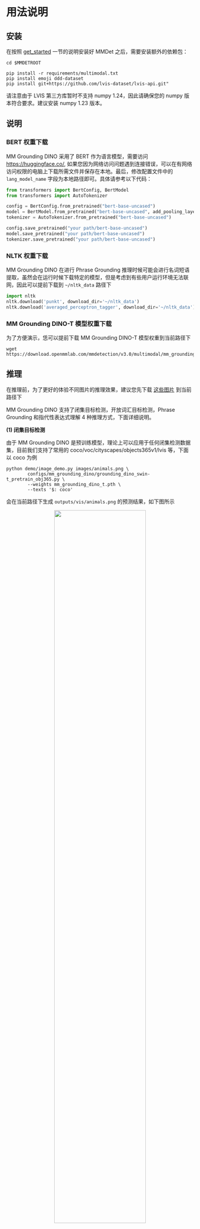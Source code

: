 # 用法说明

## 安装

在按照 [get_started](../../docs/zh_cn/get_started.md) 一节的说明安装好 MMDet 之后，需要安装额外的依赖包：

```shell
cd $MMDETROOT

pip install -r requirements/multimodal.txt
pip install emoji ddd-dataset
pip install git+https://github.com/lvis-dataset/lvis-api.git"
```

请注意由于 LVIS 第三方库暂时不支持 numpy 1.24，因此请确保您的 numpy 版本符合要求。建议安装 numpy 1.23 版本。

## 说明

### BERT 权重下载

MM Grounding DINO 采用了 BERT 作为语言模型，需要访问 https://huggingface.co/, 如果您因为网络访问问题遇到连接错误，可以在有网络访问权限的电脑上下载所需文件并保存在本地。最后，修改配置文件中的 `lang_model_name` 字段为本地路径即可。具体请参考以下代码：

```python
from transformers import BertConfig, BertModel
from transformers import AutoTokenizer

config = BertConfig.from_pretrained("bert-base-uncased")
model = BertModel.from_pretrained("bert-base-uncased", add_pooling_layer=False, config=config)
tokenizer = AutoTokenizer.from_pretrained("bert-base-uncased")

config.save_pretrained("your path/bert-base-uncased")
model.save_pretrained("your path/bert-base-uncased")
tokenizer.save_pretrained("your path/bert-base-uncased")
```

### NLTK 权重下载

MM Grounding DINO 在进行 Phrase Grounding 推理时候可能会进行名词短语提取，虽然会在运行时候下载特定的模型，但是考虑到有些用户运行环境无法联网，因此可以提前下载到 `~/nltk_data` 路径下

```python
import nltk
nltk.download('punkt', download_dir='~/nltk_data')
nltk.download('averaged_perceptron_tagger', download_dir='~/nltk_data')
```

### MM Grounding DINO-T 模型权重下载

为了方便演示，恁可以提前下载 MM Grounding DINO-T 模型权重到当前路径下

```shell
wget https://download.openmmlab.com/mmdetection/v3.0/multimodal/mm_grounding_dino/mm_grounding_dino_t.pth
```

## 推理

在推理前，为了更好的体验不同图片的推理效果，建议您先下载 [这些图片](https://github.com/microsoft/X-Decoder/tree/main/inference_demo/images) 到当前路径下

MM Grounding DINO 支持了闭集目标检测，开放词汇目标检测，Phrase Grounding 和指代性表达式理解 4 种推理方式，下面详细说明。

**(1) 闭集目标检测**

由于 MM Grounding DINO 是预训练模型，理论上可以应用于任何闭集检测数据集，目前我们支持了常用的 coco/voc/cityscapes/objects365v1/lvis 等，下面以 coco 为例

```shell
python demo/image_demo.py images/animals.png \
        configs/mm_grounding_dino/grounding_dino_swin-t_pretrain_obj365.py \
        --weights mm_grounding_dino_t.pth \
        --texts '$: coco'
```

会在当前路径下生成 `outputs/vis/animals.png` 的预测结果，如下图所示

<div align=center>
<img src="https://github.com/open-mmlab/mmdetection/assets/17425982/1659211c-c117-4097-a659-84ab26efa2d3" width="70%"/>
</div>

由于鸵鸟并不在 COCO 80 类中, 因此不会检测出来。

需要注意，由于 objects365v1 和 lvis 类别很多，如果直接将类别名全部输入到网络中，会超过 256 个 token 导致模型预测效果极差，此时我们需要通过 `--chunked-size` 参数进行截断预测, 同时预测时间会比较长。

```shell
python demo/image_demo.py images/animals.png \
        configs/mm_grounding_dino/grounding_dino_swin-t_pretrain_obj365.py \
        --weights mm_grounding_dino_t.pth \
        --texts '$: lvis'  --chunked-size 70 \
        --palette random
```

<div align=center>
<img src="https://github.com/open-mmlab/mmdetection/assets/17425982/93554cf5-a1c5-4318-8e16-615cd2270fb6" width="70%"/>
</div>

不同的 `--chunked-size` 会导致不同的预测效果，恁可以自行尝试。

**(2) 开放词汇目标检测**

开放词汇目标检测是指在推理时候，可以输入任意的类别名

```shell
python demo/image_demo.py images/animals.png \
        configs/mm_grounding_dino/grounding_dino_swin-t_pretrain_obj365.py \
        --weights mm_grounding_dino_t.pth \
        --texts 'zebra. giraffe' -c
```

<div align=center>
<img src="https://github.com/open-mmlab/mmdetection/assets/17425982/75e4a81f-4644-4306-8f66-60e684ac32db" width="70%"/>
</div>

**(3) Phrase Grounding**

Phrase Grounding 是指的用户输入一句语言描述，模型自动对其涉及到的名词短语想对应的 bbox 进行检测，有两种用法

1. 通过 nltk 库自动提取名词短语，然后进行检测

```shell
python demo/image_demo.py images/apples.jpg \
        configs/mm_grounding_dino/grounding_dino_swin-t_pretrain_obj365.py \
        --weights mm_grounding_dino_t.pth \
        --texts 'There are many apples here.'
```

<div align=center>
<img src="https://github.com/open-mmlab/mmdetection/assets/17425982/7c5839d2-3266-49e1-8be6-012f258d710b" width="70%"/>
</div>

程序内部会自动切分出 `many apples` 作为名词短语，然后检测出对应物体。不同的输入描述对预测结果影响很大。

2. 用户自己指定句子中哪些为名词短语，避免 nltk 提取错误的情况

```shell
python demo/image_demo.py images/fruit.jpg \
        configs/mm_grounding_dino/grounding_dino_swin-t_pretrain_obj365.py \
        --weights mm_grounding_dino_t.pth \
        --texts 'The picture contains watermelon, flower, and a white bottle.' \
        --tokens-positive "[[[21,30]], [[45,59]]]"  --pred-score-thr 0.12
```

21,30 对应的名词短语为 `watermelon`，45,59 对应的名词短语为 `a white bottle`。

<div align=center>
<img src="https://github.com/open-mmlab/mmdetection/assets/17425982/82253bf7-dce8-4057-98a9-77bf850afdd0" width="70%"/>
</div>

**(4) 指代性表达式理解**

指代性表达式理解是指的用户输入一句语言描述，模型自动对其涉及到的指代性表达式进行理解, 不需要进行名词短语提取。

```shell
python demo/image_demo.py images/apples.jpg \
        configs/mm_grounding_dino/grounding_dino_swin-t_pretrain_obj365.py \
        --weights mm_grounding_dino_t.pth \
        --texts 'red apple.' \
        --tokens-positive -1
```

<div align=center>
<img src="https://github.com/open-mmlab/mmdetection/assets/17425982/40b970c3-60cd-4c78-a2cb-2c41b0442932" width="70%"/>
</div>

## 评测

我们所提供的评测脚本都是统一的，你只需要提前准备好数据，然后运行相关配置就可以了

(1) Zero-Shot COCO2017 val

```shell
# 单卡
python tools/test.py configs/mm_grounding_dino/grounding_dino_swin-t_pretrain_obj365.py \
        mm_grounding_dino_t.pth

# 8 卡
./tools/dist_test.sh configs/mm_grounding_dino/grounding_dino_swin-t_pretrain_obj365.py \
        mm_grounding_dino_t.pth 8
```

(2) Zero-Shot ODinW13

```shell
# 单卡
python tools/test.py configs/mm_grounding_dino/odinw/grounding_dino_swin-t_pretrain_odinw13.py \
        mm_grounding_dino_t.pth

# 8 卡
./tools/dist_test.sh configs/mm_grounding_dino/odinw/grounding_dino_swin-t_pretrain_odinw13.py \
        mm_grounding_dino_t.pth 8
```

## 评测数据集结果可视化

我们提供了一个配置，允许您将模型预测结果保存起来，然后通过 [脚本](../../tools/analysis_tools/browse_grounding_raw.py) 进行可视化

## 模型训练

如果想复现我们的结果，你可以在准备好数据集后，直接通过如下命令进行训练

```shell
# 单机 8 卡训练仅包括 obj365v1 数据集
./tools/dist_train.sh configs/mm_grounding_dino/grounding_dino_swin-t_pretrain_obj365.py 8
# 单机 8 卡训练包括 obj365v1/goldg/grit/v3det 数据集，其余数据集类似
./tools/dist_train.sh configs/mm_grounding_dino/grounding_dino_swin-t_pretrain_obj365_goldg_grit9m_v3det.py 8
```

多机训练的用法请参考 [train.md](../../docs/zh_cn/user_guides/train.md)。MM-Grounding-DINO T 模型默认采用的是 32 张 3090Ti，如果你的总 bs 数不是 32x4=128，那么你需要手动的线性调整学习率。

### 预训练自定义格式说明

为了统一不同数据集的预训练格式，我们参考 [Open-GroundingDino](https://github.com/longzw1997/Open-GroundingDino) 所设计的格式。具体来说分成 2 种格式

**(1) 目标检测数据格式 OD**

```text
{"filename": "obj365_train_000000734304.jpg",
 "height": 512,
 "width": 769,
 "detection": {
    "instances": [
          {"bbox": [109.4768676992, 346.0190429696, 135.1918335098, 365.3641967616], "label": 2, "category": "chair"},
          {"bbox": [58.612365705900004, 323.2281494016, 242.6005859067, 451.4166870016], "label": 8, "category": "car"}
                ]
      }
}
```

label字典中所对应的数值需要和相应的 label_map 一致。 instances 列表中的每一项都对应一个 bbox (x1y1x2y2 格式)。

**(2) phrase grounding 数据格式 vg**

```text
{"filename": "2405116.jpg",
 "height": 375,
 "width": 500,
 "grounding":
     {"caption": "Two surfers walking down the shore. sand on the beach.",
      "regions": [
            {"bbox": [206, 156, 282, 248], "phrase": "Two surfers", "tokens_positive": [[0, 3], [4, 11]]},
            {"bbox": [303, 338, 443, 343], "phrase": "sand", "tokens_positive": [[36, 40]]},
            {"bbox": [[327, 223, 421, 282], [300, 200, 400, 210]], "phrase": "beach", "tokens_positive": [[48, 53]]}
               ]
      }
```

tokens_positive 表示当前 phrase 在 caption 中的字符位置。

## 自定义数据集微调训练案例

为了方便用户针对自定义数据集进行下游微调，我们特意提供了以简单的 cat 数据集为例的微调训练案例。

### 1. 数据准备

```shell
cd mmdetection
wget https://download.openmmlab.com/mmyolo/data/cat_dataset.zip
unzip cat_dataset.zip -d data/cat/
```

cat 数据集是一个单类别数据集，包含 144 张图片，已经转换为 coco 格式。

<div align=center>
<img src="https://user-images.githubusercontent.com/25873202/205423220-c4b8f2fd-22ba-4937-8e47-1b3f6a8facd8.png" alt="cat dataset"/>
</div>

### 2. 配置准备

由于 cat 数据集的简单性和数量较少，我们使用 8 卡训练 20 个 epoch，相应的缩放学习率，不训练语言模型，只训练视觉模型。

详细的配置信息可以在 [grounding_dino_swin-t_finetune_8xb2_20e_cat](grounding_dino_swin-t_finetune_8xb2_20e_cat.py) 中找到。

### 3. 可视化和 Zero-Shot 评估

由于 MM Grounding DINO 是一个开放的检测模型，所以即使没有在 cat 数据集上训练，也可以进行检测和评估。

单张图片的可视化结果如下：

```shell
cd mmdetection
python demo/image_demo.py data/cat/images/IMG_20211205_120756.jpg configs/mm_grounding_dino/grounding_dino_swin-t_finetune_8xb2_20e_cat.py --weights mm_grounding_dino_t.pth --texts cat.
```

测试集上的 Zero-Shot 评估结果如下：

```shell
python tools/test.py configs/mm_grounding_dino/grounding_dino_swin-t_finetune_8xb2_20e_cat.py mm_grounding_dino_t.pth
```

```text
 Average Precision  (AP) @[ IoU=0.50:0.95 | area=   all | maxDets=100 ] = 0.881
 Average Precision  (AP) @[ IoU=0.50      | area=   all | maxDets=1000 ] = 1.000
 Average Precision  (AP) @[ IoU=0.75      | area=   all | maxDets=1000 ] = 0.929
 Average Precision  (AP) @[ IoU=0.50:0.95 | area= small | maxDets=1000 ] = -1.000
 Average Precision  (AP) @[ IoU=0.50:0.95 | area=medium | maxDets=1000 ] = -1.000
 Average Precision  (AP) @[ IoU=0.50:0.95 | area= large | maxDets=1000 ] = 0.881
 Average Recall     (AR) @[ IoU=0.50:0.95 | area=   all | maxDets=100 ] = 0.913
 Average Recall     (AR) @[ IoU=0.50:0.95 | area=   all | maxDets=300 ] = 0.913
 Average Recall     (AR) @[ IoU=0.50:0.95 | area=   all | maxDets=1000 ] = 0.913
 Average Recall     (AR) @[ IoU=0.50:0.95 | area= small | maxDets=1000 ] = -1.000
 Average Recall     (AR) @[ IoU=0.50:0.95 | area=medium | maxDets=1000 ] = -1.000
 Average Recall     (AR) @[ IoU=0.50:0.95 | area= large | maxDets=1000 ] = 0.913
```

### 4. 模型训练

```shell
./tools/dist_train.sh configs/mm_grounding_dino/grounding_dino_swin-t_finetune_8xb4_20e_cat.py 8 --work-dir cat_work_dir
```

模型将会保存性能最佳的模型。在第 16 epoch 时候达到最佳，性能如下所示：

```text
 Average Precision  (AP) @[ IoU=0.50:0.95 | area=   all | maxDets=100 ] = 0.901
 Average Precision  (AP) @[ IoU=0.50      | area=   all | maxDets=1000 ] = 1.000
 Average Precision  (AP) @[ IoU=0.75      | area=   all | maxDets=1000 ] = 0.930
 Average Precision  (AP) @[ IoU=0.50:0.95 | area= small | maxDets=1000 ] = -1.000
 Average Precision  (AP) @[ IoU=0.50:0.95 | area=medium | maxDets=1000 ] = -1.000
 Average Precision  (AP) @[ IoU=0.50:0.95 | area= large | maxDets=1000 ] = 0.901
 Average Recall     (AR) @[ IoU=0.50:0.95 | area=   all | maxDets=100 ] = 0.967
 Average Recall     (AR) @[ IoU=0.50:0.95 | area=   all | maxDets=300 ] = 0.967
 Average Recall     (AR) @[ IoU=0.50:0.95 | area=   all | maxDets=1000 ] = 0.967
 Average Recall     (AR) @[ IoU=0.50:0.95 | area= small | maxDets=1000 ] = -1.000
 Average Recall     (AR) @[ IoU=0.50:0.95 | area=medium | maxDets=1000 ] = -1.000
 Average Recall     (AR) @[ IoU=0.50:0.95 | area= large | maxDets=1000 ] = 0.967
```

我们可以发现，经过微调训练后，cat 数据集的训练性能从 88.1 提升到了 90.1。同时由于数据集比较小，评估指标波动比较大。

## 模型自训练伪标签迭代生成和优化 pipeline

为了方便用户从头构建自己的数据集或者希望利用模型推理能力进行自举式伪标签迭代生成和优化，不断修改伪标签来提升模型性能，我们特意提供了相关的 pipeline。

由于我们定义了两种数据格式，为了演示我们也将分别进行说明。

**(1) 目标检测格式**

此处我们依然采用上述的 cat 数据集为例，假设我们目前只有一系列图片和预定义的类别，并不存在标注。

1. 生成初始 odvg 格式文件

```python
import os
import cv2
import json
import jsonlines

data_root = 'data/cat'
images_path = os.path.join(data_root, 'images')
out_path = os.path.join(data_root, 'cat_train_od.json')
metas = []
for files in os.listdir(images_path):
    img = cv2.imread(os.path.join(images_path, files))
    height, width, _ = img.shape
    metas.append({"filename": files, "height": height, "width": width})

with jsonlines.open(out_path, mode='w') as writer:
    writer.write_all(metas)

# 生成 label_map.json，由于只有一个类别，所以只需要写一个 cat 即可
label_map_path = os.path.join(data_root, 'cat_label_map.json')
with open(label_map_path, 'w') as f:
    json.dump({'0': 'cat'}, f)
```

会在 `data/cat` 目录下生成 `cat_train_od.json` 和 `cat_label_map.json` 两个文件。

2. 使用预训练模型进行推理，并保存结果

我们提供了直接可用的 [配置](grounding_dino_swin-t_pretrain_pseudo-labeling_cat.py), 如果你是其他数据集可以参考这个配置进行修改。

```shell
python tools/test.py configs/mm_grounding_dino/grounding_dino_swin-t_pretrain_pseudo-labeling_cat.py \
    mm_grounding_dino_t.pth
```

会在 `data/cat` 目录下新生成 `cat_train_od_v1.json` 文件，你可以手动打开确认或者使用 [脚本](../../tools/analysis_tools/browse_grounding_raw.py) 可视化效果

```shell
python tools/analysis_tools/browse_grounding_raw.py data/cat/ cat_train_od_v1.json images --label-map-file cat_label_map.json -o your_output_dir --not-show
```

会在 your_output_dir 目录下生成可视化结果

3. 继续训练提高性能

在得到伪标签后，你可以混合一些预训练数据联合进行继续预训练，提升模型在当前数据集上的性能，然后重新运行 2 步骤，得到更准确的伪标签，如此循环迭代即可。

**(2) Phrase Grounding 格式**

1. 生成初始 odvg 格式文件

Phrase Grounding 的自举流程要求初始时候提供每张图片对应的 caption 和提前切割好的 phrase 信息。以 flickr30k entities 图片为例，生成的典型的文件应该如下所示：

```text
[
{"filename": "3028766968.jpg",
 "height": 375,
 "width": 500,
 "grounding":
     {"caption": "Man with a black shirt on sit behind a desk sorting threw a giant stack of people work with a smirk on his face .",
      "regions": [
                 {"bbox": [0, 0, 1, 1], "phrase": "a giant stack of people", "tokens_positive": [[58, 81]]},
                 {"bbox": [0, 0, 1, 1], "phrase": "a black shirt", "tokens_positive": [[9, 22]]},
                 {"bbox": [0, 0, 1, 1], "phrase": "a desk", "tokens_positive": [[37, 43]]},
                 {"bbox": [0, 0, 1, 1], "phrase": "his face", "tokens_positive": [[103, 111]]},
                 {"bbox": [0, 0, 1, 1], "phrase": "Man", "tokens_positive": [[0, 3]]}]}}
{"filename": "6944134083.jpg",
 "height": 319,
 "width": 500,
 "grounding":
    {"caption": "Two men are competing in a horse race .",
    "regions": [
                {"bbox": [0, 0, 1, 1], "phrase": "Two men", "tokens_positive": [[0, 7]]}]}}
]
```

初始时候 bbox 必须要设置为 `[0, 0, 1, 1]`，因为这能确保程序正常运行，但是 bbox 的值并不会被使用。

```text
{"filename": "3028766968.jpg", "height": 375, "width": 500, "grounding": {"caption": "Man with a black shirt on sit behind a desk sorting threw a giant stack of people work with a smirk on his face .", "regions": [{"bbox": [0, 0, 1, 1], "phrase": "a giant stack of people", "tokens_positive": [[58, 81]]}, {"bbox": [0, 0, 1, 1], "phrase": "a black shirt", "tokens_positive": [[9, 22]]}, {"bbox": [0, 0, 1, 1], "phrase": "a desk", "tokens_positive": [[37, 43]]}, {"bbox": [0, 0, 1, 1], "phrase": "his face", "tokens_positive": [[103, 111]]}, {"bbox": [0, 0, 1, 1], "phrase": "Man", "tokens_positive": [[0, 3]]}]}}
{"filename": "6944134083.jpg", "height": 319, "width": 500, "grounding": {"caption": "Two men are competing in a horse race .", "regions": [{"bbox": [0, 0, 1, 1], "phrase": "Two men", "tokens_positive": [[0, 7]]}]}}
```

你可直接复制上面的文本，并假设将文本内容粘贴到命名为 `flickr_simple_train_vg.json` 文件中，并放置于提前准备好的 `data/flickr30k_entities` 数据集目录下，具体见数据准备文档。

2. 使用预训练模型进行推理，并保存结果

我们提供了直接可用的 [配置](grounding_dino_swin-t_pretrain_pseudo-labeling_flickr30k.py), 如果你是其他数据集可以参考这个配置进行修改。

```shell
python tools/test.py configs/mm_grounding_dino/grounding_dino_swin-t_pretrain_pseudo-labeling_flickr30k.py \
    mm_grounding_dino_t.pth
```

会在 `data/flickr30k_entities` 目录下新生成 `flickr_simple_train_vg_v1.json` 文件，你可以手动打开确认或者使用 [脚本](../../tools/analysis_tools/browse_grounding_raw.py) 可视化效果

```shell
python tools/analysis_tools/browse_grounding_raw.py data/flickr30k_entities/ flickr_simple_train_vg_v1.json flickr30k_images -o your_output_dir --not-show
```

会在 `your_output_dir` 目录下生成可视化结果，如下图所示：

<div align=center>
<img src="https://github.com/open-mmlab/mmdetection/assets/17425982/7a956ac9-bcbf-4f33-be0d-23ffdea99ced" alt="cat dataset"/>
</div>

3. 继续训练提高性能

在得到伪标签后，你可以混合一些预训练数据联合进行继续预训练，提升模型在当前数据集上的性能，然后重新运行 2 步骤，得到更准确的伪标签，如此循环迭代即可。
